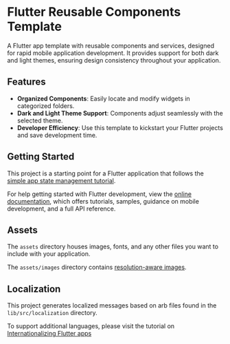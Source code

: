 # Flutter Reusable Components Template

A Flutter app template with reusable components and services, designed for rapid mobile application development. It provides support for both dark and light themes, ensuring design consistency throughout your application.

## Features

- **Organized Components**: Easily locate and modify widgets in categorized folders.
- **Dark and Light Theme Support**: Components adjust seamlessly with the selected theme.
- **Developer Efficiency**: Use this template to kickstart your Flutter projects and save development time.

## Getting Started

This project is a starting point for a Flutter application that follows the
[simple app state management
tutorial](https://flutter.dev/docs/development/data-and-backend/state-mgmt/simple).

For help getting started with Flutter development, view the
[online documentation](https://flutter.dev/docs), which offers tutorials,
samples, guidance on mobile development, and a full API reference.

## Assets

The `assets` directory houses images, fonts, and any other files you want to
include with your application.

The `assets/images` directory contains [resolution-aware
images](https://flutter.dev/docs/development/ui/assets-and-images#resolution-aware).

## Localization

This project generates localized messages based on arb files found in
the `lib/src/localization` directory.

To support additional languages, please visit the tutorial on
[Internationalizing Flutter
apps](https://flutter.dev/docs/development/accessibility-and-localization/internationalization)